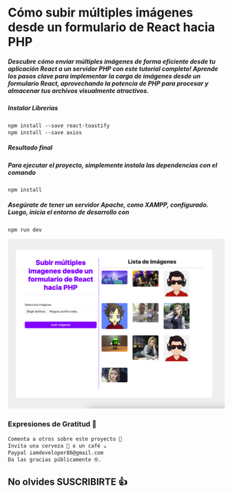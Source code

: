# Cómo subir múltiples imágenes desde un formulario de React hacia PHP

##### Descubre cómo enviar múltiples imágenes de forma eficiente desde tu aplicación React a un servidor PHP con este tutorial completo! Aprende los pasos clave para implementar la carga de imágenes desde un formulario React, aprovechando la potencia de PHP para procesar y almacenar tus archivos visualmente atractivos.

##### Instalar Librerias

    npm install --save react-toastify
    npm install --save axios

##### Resultado final

##### Para ejecutar el proyecto, simplemente instala las dependencias con el comando

    npm install

##### Asegúrate de tener un servidor Apache, como XAMPP, configurado. Luego, inicia el entorno de desarrollo con

    npm run dev

![](https://raw.githubusercontent.com/urian121/imagenes-proyectos-github/master/subir-multiples-images-react-php.png)

### Expresiones de Gratitud 🎁

    Comenta a otros sobre este proyecto 📢
    Invita una cerveza 🍺 o un café ☕
    Paypal iamdeveloper86@gmail.com
    Da las gracias públicamente 🤓.

## No olvides SUSCRIBIRTE 👍
